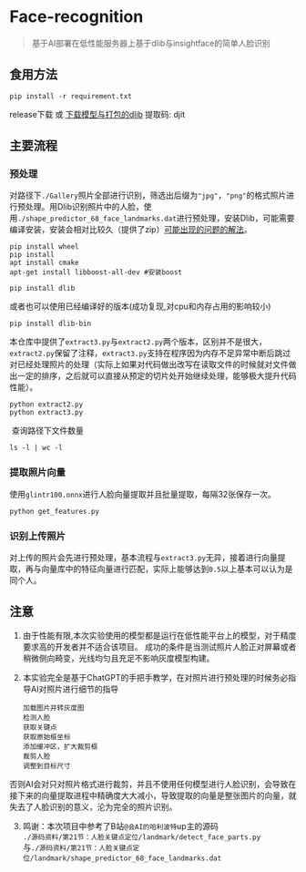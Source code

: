 # Face-recognition
> 基于AI部署在低性能服务器上基于dlib与insightface的简单人脸识别

## 食用方法

```
pip install -r requirement.txt
```
release下载 或 [下载模型与打包的dlib](https://pan.baidu.com/s/1SaN1KtfNNlJQWCdctTD-2Q) 提取码: djit 


## 主要流程

### 预处理

​	对路径下`./Gallery`照片全部进行识别，筛选出后缀为`"jpg"`，`"png"`的格式照片进行预处理。
​	用Dlib识别照片中的人脸，使用`./shape_predictor_68_face_landmarks.dat`进行预处理，安装Dlib，可能需要编译安装，安装会相对比较久（提供了zip）[可能出现的问题的解法](https://blog.csdn.net/qq_53396586/article/details/124620293)。
```
pip install wheel
pip install
apt install cmake
apt-get install libboost-all-dev #安装boost
```
```
pip install dlib
```
或者也可以使用已经编译好的版本(成功复现,对cpu和内存占用的影响较小)
```
pip install dlib-bin
```

​	本仓库中提供了`extract3.py`与`extract2.py`两个版本，区别并不是很大，`extract2.py`保留了注释，`extract3.py`支持在程序因为内存不足异常中断后跳过对已经处理照片的处理（实际上如果对代码做出改写在读取文件的时候就对文件做出一定的排序，之后就可以直接从预定的切片处开始继续处理，能够极大提升代码性能）。

```
python extract2.py
python extract3.py
```



​	查询路径下文件数量

```
ls -l | wc -l
```



### 提取照片向量

​	使用`glintr100.onnx`进行人脸向量提取并且批量提取，每隔32张保存一次。

```
python get_features.py
```





### 识别上传照片

​	对上传的照片会先进行预处理，基本流程与`extract3.py`无异，接着进行向量提取，再与向量库中的特征向量进行匹配，实际上能够达到`0.5`以上基本可以认为是同个人。



## 注意

1. 由于性能有限,本次实验使用的模型都是运行在低性能平台上的模型，对于精度要求高的开发者并不适合该项目。 成功的条件是当测试照片人脸正对屏幕或者稍微侧向畸变，光线均匀且充足不影响灰度模型构建。

2. 本实验完全是基于ChatGPT的手把手教学，在对照片进行预处理的时候务必指导AI对照片进行细节的指导

    ```
    加载图片并转灰度图
    检测人脸
    获取关键点
    获取原始框坐标
    添加缓冲区，扩大裁剪框
    裁剪人脸
    调整到目标尺寸
    ```

​    否则AI会对只对照片格式进行裁剪，并且不使用任何模型进行人脸识别，会导致在接下来的向量提取进程中精确度大大减小，导致提取的向量是整张图片的向量，就失去了人脸识别的意义，沦为完全的照片识别。

3. 鸣谢：本次项目中参考了B站`@会AI的哈利波特`up主的源码  
   `./源码资料/第21节：人脸关键点定位/landmark/detect_face_parts.py`  
   与`./源码资料/第21节：人脸关键点定位/landmark/shape_predictor_68_face_landmarks.dat`

